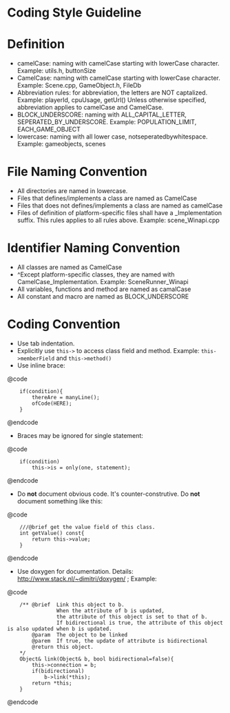 Coding Style Guideline
==========

Definition
==========
* camelCase: naming with camelCase starting with lowerCase character. Example: utils.h, buttonSize
* CamelCase: naming with camelCase starting with lowerCase character. Example: Scene.cpp, GameObject.h, FileDb
* Abbreviation rules: for abbreviation, the letters are NOT captalized. Example: playerId, cpuUsage, getUrl()
	Unless otherwise specified, abbreviation applies to camelCase and CamelCase.
* BLOCK_UNDERSCORE: naming with ALL_CAPITAL_LETTER, SEPERATED_BY_UNDERSCORE. Example: POPULATION_LIMIT, EACH_GAME_OBJECT
* lowercase: naming with all lower case, notseperatedbywhitespace. Example: gameobjects, scenes
	

File Naming Convention
==========

* All directories are named in lowercase.
* Files that defines/implements a class are named as CamelCase
* Files that does not defines/implements a class are named as camelCase
* Files of definition of platform-specific files shall have a \_Implementation suffix.
This rules applies to all rules above.
Example: scene_Winapi.cpp


Identifier Naming Convention
==========
* All classes are named as CamelCase
* ^Except platform-specific classes, they are named with CamelCase_Implementation. Example: SceneRunner_Winapi
* All variables, functions and method are named as camalCase
* All constant and macro are named as BLOCK_UNDERSCORE


Coding Convention
==========

* Use tab indentation.
* Explicitly use `this->` to access class field and method. Example: `this->memberField` and `this->method()`
* Use inline brace:

@code
```
	if(condition){
		thereAre = manyLine();
		ofCode(HERE);
	}
```
@endcode

* Braces may be ignored for single statement:

@code
```
	if(condition)
		this->is = only(one, statement);
```
@endcode

* Do **not** document obvious code. It's counter-construtive. Do **not** document something like this:

@code
```
	///@brief get the value field of this class.
	int getValue() const{
		return this->value;
	}
```
@endcode

* Use doxygen for documentation. Details: http://www.stack.nl/~dimitri/doxygen/ ; Example:

@code
```
	/**	@brief	Link this object to b.
				When the attribute of b is updated,
				the attribute of this object is set to that of b.
				If bidirectional is true, the attribute of this object is also updated when b is updated.
		@param	The object to be linked
		@parem	If true, the update of attribute is bidirectional
		@return	this object.
	*/
	Object& link(Object& b, bool bidirectional=false){
		this->connection = b;
		if(bidirectional)
			b->link(*this);
		return *this;
	}
```
@endcode

